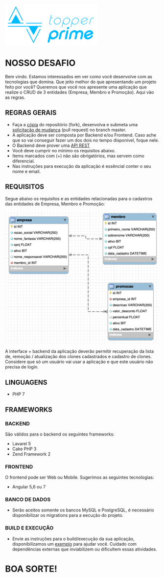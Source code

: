 [![N|Solid](logo_topper.png)](http://topperprime7.com.br)

# NOSSO DESAFIO
Bem vindo. Estamos interessados em ver como você desenvolve com as tecnologias que domina. Que jeito melhor do que apresentando um projeto feito por você?
Queremos que você nos apresente uma aplicação que realize o CRUD de 3 entidades (Empresa, Membro e Promoção). Aqui vão as regras.
## REGRAS GERAIS
- Faça a [cópia](https://help.github.com/articles/fork-a-repo/) do repositório (fork), desenvolva e submeta uma [solicitação de mudança](https://help.github.com/articles/creating-a-pull-request/) (pull request) no branch master.
- A aplicação deve ser composta por Backend e/ou Frontend. Caso ache que so vai conseguir fazer um dos dois no tempo disponível, foque nele.
- O Backend deve prover uma [API REST](https://pt.wikipedia.org/wiki/REST)
- Você deve cumprir no mínimo os requisitos abaixo.
- Items marcados com (+) não são obrigatórios, mas servem como diferencial.
- Nas instruções para execução da aplicação é essêncial conter o seu nome e email.

## REQUISITOS

Segue abaixo os requisitos e as entidades relacionadas para o cadastros das entidades de Empresa, Membro e Promoção:

![N|Solid](modelo.png)

A interface + backend da aplicação deverão permitir recuperação da lista de, remoção / atualização dos clones cadastrados e cadastro de clones.
Considere que só um usuário vai usar a aplicação e que este usuário não precisa de login.

## LINGUAGENS
  - PHP 7
  
## FRAMEWORKS

### BACKEND
São válidos para o backend os seguintes frameworks:

- Lavarel 5
- Cake PHP 3
- Zend Framework 2

### FRONTEND
O frontend pode ser Web ou Mobile. Sugerimos as seguintes tecnologias:

- Angular 5,6 ou 7

### BANCO DE DADOS
- Serão aceitos somente os bancos MySQL e PostgreSQL, é necessário disponibilizar os migrations para a eecução do projeto.

### BUILD E EXECUÇÃO
- Envie as instruções para o build/execução da sua aplicação, disponibilizamos um [exemplo](README.template.md) para ajudar você. Cuidado com dependências externas que inviabilizem ou dificultem essas atividades.


# BOA SORTE!
